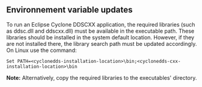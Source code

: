 ## Environnement variable updates

To run an Eclipse Cyclone DDSCXX application, the required libraries (such as ddsc.dll and ddscxx.dll) must be available in the executable path. These libraries should be installed in the system default location. However, if they are not installed there, the library search path must be updated accordingly. On Linux use the command:

```
Set PATH=<cyclonedds-installation-location>\bin;<cyclonedds-cxx-installation-location>\bin
```


**Note:** Alternatively, copy the required libraries to the executables' directory.